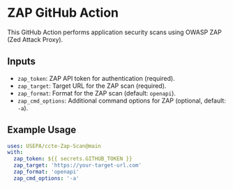 # ZAP GitHub Action

This GitHub Action performs application security scans using OWASP ZAP (Zed Attack Proxy).

## Inputs
- `zap_token`: ZAP API token for authentication (required).
- `zap_target`: Target URL for the ZAP scan (required).
- `zap_format`: Format for the ZAP scan (default: `openapi`).
- `zap_cmd_options`: Additional command options for ZAP (optional, default: `-a`).

## Example Usage
```yaml
uses: USEPA/ccte-Zap-Scan@main 
with:
  zap_token: ${{ secrets.GITHUB_TOKEN }}
  zap_target: 'https://your-target-url.com'
  zap_format: 'openapi'
  zap_cmd_options: '-a'
